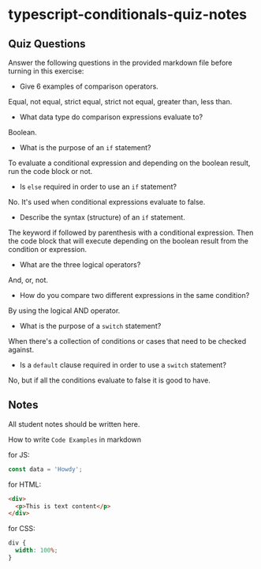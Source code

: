 # typescript-conditionals-quiz-notes

## Quiz Questions

Answer the following questions in the provided markdown file before turning in this exercise:

- Give 6 examples of comparison operators.

Equal, not equal, strict equal, strict not equal, greater than, less than.

- What data type do comparison expressions evaluate to?

Boolean.

- What is the purpose of an `if` statement?

To evaluate a conditional expression and depending on the boolean result, run the code block or not.

- Is `else` required in order to use an `if` statement?

No. It's used when conditional expressions evaluate to false.

- Describe the syntax (structure) of an `if` statement.

The keyword if followed by parenthesis with a conditional expression. Then the code block that will execute depending on the boolean result from the condition or expression.

- What are the three logical operators?

And, or, not.

- How do you compare two different expressions in the same condition?

By using the logical AND operator.

- What is the purpose of a `switch` statement?

When there's a collection of conditions or cases that need to be checked against.

- Is a `default` clause required in order to use a `switch` statement?

No, but if all the conditions evaluate to false it is good to have.

## Notes

All student notes should be written here.

How to write `Code Examples` in markdown

for JS:

```javascript
const data = 'Howdy';
```

for HTML:

```html
<div>
  <p>This is text content</p>
</div>
```

for CSS:

```css
div {
  width: 100%;
}
```
